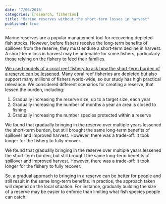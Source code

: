 ```yaml
---
date: '7/06/2015'
categories: [research, fisheries]
title: "Marine reserves without the short-term losses in harvest"
published: true  
---
```



Marine reserves are a popular management tool for recovering depleted fish stocks. However, before fishers receive the long-term benefits of spillover from the reserve, they must endure a short-term decline in harvest. A short-term loss in harvest may be untenable for some fishers, particularly those relying on the fishery to feed their families.

[We used models of a coral reef fishery to ask how the short-term burden of a reserve can be lessened](https://conbio.onlinelibrary.wiley.com/doi/full/10.1111/conl.12124). Many coral reef fisheries are depleted but also support many millions of fishers world-wide, so our study has high practical relevance. We considered different scenarios for creating a reserve, that lessen the burden, including:

1.    Gradually increasing the reserve size, up to a target size, each year
2.    Gradually increasing the number of months a year an area is closed to fishing
3.    Gradually increasing the number species protected within a reserve

We found that gradually bringing in the reserve over multiple years lessened the short-term burden, but still brought the same long-term benefits of spillover and improved harvest. However, there was a trade-off: it took longer for the fishery to fully recover.

We found that gradually bringing in the reserve over multiple years lessened the short-term burden, but still brought the same long-term benefits of spillover and improved harvest. However, there was a trade-off: it took longer for the fishery to fully recover.

So, a gradual approach to bringing in a reserve can be better for people and still result in the same long-term benefits. In practice, the approach taken will depend on the local situation. For instance, gradually building the size of a reserve may be easier to enforce than limiting what fish species people can catch.
